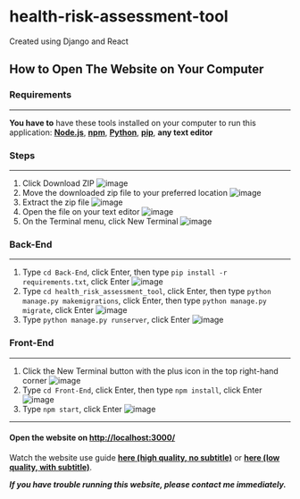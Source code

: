 # health-risk-assessment-tool
Created using Django and React

## How to Open The Website on Your Computer

### Requirements
---
**You have to** have these tools installed on your computer to run this application: [**Node.js**](https://nodejs.org/en/download/package-manager/current), [**npm**](https://docs.npmjs.com/downloading-and-installing-node-js-and-npm), [**Python**](https://www.python.org/downloads/), [**pip**](https://pypi.org/project/pip/), **any text editor**

### Steps
---
1. Click Download ZIP
![image](https://github.com/helenry/health-risk-assessment-tool/assets/67642100/ea1c2509-b701-44f9-8b98-f2e75bfbcb04)
2. Move the downloaded zip file to your preferred location
![image](https://github.com/helenry/health-risk-assessment-tool/assets/67642100/c47475f4-d16e-4425-b5d2-4d039352d3cf)
3. Extract the zip file
![image](https://github.com/helenry/health-risk-assessment-tool/assets/67642100/ea67c690-e27f-4bca-bb27-eb456f87f4af)
4. Open the file on your text editor
![image](https://github.com/helenry/health-risk-assessment-tool/assets/67642100/65a3144c-9c35-4237-b561-f08e00eb5596)
5. On the Terminal menu, click New Terminal
![image](https://github.com/helenry/health-risk-assessment-tool/assets/67642100/300f4135-3a85-4735-b3c4-726cb10d6c5c)

### Back-End
---
1. Type `cd Back-End`, click Enter, then type `pip install -r requirements.txt`, click Enter
![image](https://github.com/helenry/health-risk-assessment-tool/assets/67642100/fe70114e-650f-42d2-a2a6-53f35362cf6f)
2. Type `cd health_risk_assessment_tool`, click Enter, then type `python manage.py makemigrations`, click Enter, then type `python manage.py migrate`, click Enter
![image](https://github.com/helenry/health-risk-assessment-tool/assets/67642100/08f7c4d8-6787-4b79-9a6c-97cad4369a47)
3. Type `python manage.py runserver`, click Enter
![image](https://github.com/helenry/health-risk-assessment-tool/assets/67642100/841a7af5-e56c-4211-a507-0b058faf04f5)

### Front-End
---
1. Click the New Terminal button with the plus icon in the top right-hand corner
![image](https://github.com/helenry/health-risk-assessment-tool/assets/67642100/76d49041-c9cf-4716-a409-119fa26916fd)
2. Type `cd Front-End`, click Enter, then type `npm install`, click Enter
![image](https://github.com/helenry/health-risk-assessment-tool/assets/67642100/5838ad4d-988f-4d74-a804-9e4d85125288)
3. Type `npm start`, click Enter
![image](https://github.com/helenry/health-risk-assessment-tool/assets/67642100/3618abb9-c9be-4db4-ac06-93f7375954ed)

---

#### Open the website on [http://localhost:3000/](http://localhost:3000/)

Watch the website use guide [**here (high quality, no subtitle)**](https://drive.google.com/file/d/1zDfojPIoei3NuO-XJ-HLXikHC4m8cbk8/view?usp=sharing) or [**here (low quality, with subtitle)**](https://drive.google.com/file/d/1DugkkeFMfFmbcJ-VUbsp3XxICq2D06jS/view?usp=sharing).

**_If you have trouble running this website, please contact me immediately._**
